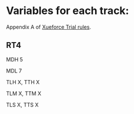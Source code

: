 # Variables for each track:
Appendix A of [Xueforce Trial rules](xueforce_trials.md).

## RT4
MDH 5

MDL 7

TLH X, TTH X

TLM X, TTM X

TLS X, TTS X
